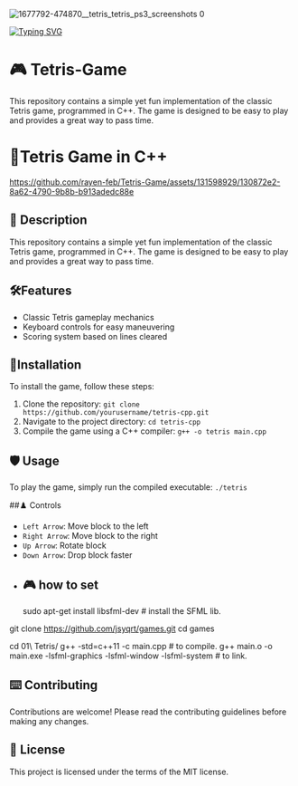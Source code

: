 ![1677792-474870__tetris_tetris_ps3_screenshots 0](https://github.com/rayen-feb/Tetris-Game/assets/131598929/07b8a019-7dfc-48f8-a475-88aadb08c689)

<a href="https://git.io/typing-svg"><img src="https://readme-typing-svg.demolab.com?font=Fira+Code&size=25&pause=1000&color=F71E1E&background=9B460900&center=true&random=false&width=435&lines=Tetris+Game+;programed+in+C%2B%2B" alt="Typing SVG" /></a>


# 🎮 Tetris-Game
This repository contains a simple yet fun implementation of the classic Tetris game, programmed in C++. The game is designed to be easy to play and provides a great way to pass time.
#  🎲Tetris Game in C++


https://github.com/rayen-feb/Tetris-Game/assets/131598929/130872e2-8a62-4790-9b8b-b913adedc88e


## 📜 Description
This repository contains a simple yet fun implementation of the classic Tetris game, programmed in C++. The game is designed to be easy to play and provides a great way to pass time.

## 🛠️Features
- Classic Tetris gameplay mechanics
- Keyboard controls for easy maneuvering
- Scoring system based on lines cleared

## 🔧Installation
To install the game, follow these steps:

1. Clone the repository: `git clone https://github.com/yourusername/tetris-cpp.git`
2. Navigate to the project directory: `cd tetris-cpp`
3. Compile the game using a C++ compiler: `g++ -o tetris main.cpp`

## 🛡️ Usage
To play the game, simply run the compiled executable: `./tetris`

##♟️ Controls
- `Left Arrow`: Move block to the left
- `Right Arrow`: Move block to the right
- `Up Arrow`: Rotate block
- `Down Arrow`: Drop block faster
- ## 🎮 how to set
  sudo apt-get install libsfml-dev # install the SFML lib.

git clone https://github.com/jsyqrt/games.git
cd games

cd 01\ Tetris/ 
g++ -std=c++11 -c main.cpp # to compile.
g++ main.o -o main.exe -lsfml-graphics -lsfml-window -lsfml-system # to link.


##  ⌨️ Contributing
Contributions are welcome! Please read the contributing guidelines before making any changes.

##  📰 License
This project is licensed under the terms of the MIT license.

